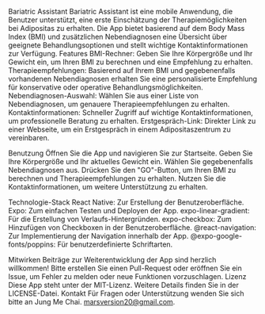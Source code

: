 Bariatric Assistant
Bariatric Assistant ist eine mobile Anwendung, die Benutzer unterstützt, eine erste Einschätzung der Therapiemöglichkeiten bei Adipositas zu erhalten. Die App bietet basierend auf dem Body Mass Index (BMI) und zusätzlichen Nebendiagnosen eine Übersicht über geeignete Behandlungsoptionen und stellt wichtige Kontaktinformationen zur Verfügung.
Features
BMI-Rechner: Geben Sie Ihre Körpergröße und Ihr Gewicht ein, um Ihren BMI zu berechnen und eine Empfehlung zu erhalten.
Therapieempfehlungen: Basierend auf Ihrem BMI und gegebenenfalls vorhandenen Nebendiagnosen erhalten Sie eine personalisierte Empfehlung für konservative oder operative Behandlungsmöglichkeiten.
Nebendiagnosen-Auswahl: Wählen Sie aus einer Liste von Nebendiagnosen, um genauere Therapieempfehlungen zu erhalten.
Kontaktinformationen: Schneller Zugriff auf wichtige Kontaktinformationen, um professionelle Beratung zu erhalten.
Erstgespräch-Link: Direkter Link zu einer Webseite, um ein Erstgespräch in einem Adipositaszentrum zu vereinbaren.

Benutzung
Öffnen Sie die App und navigieren Sie zur Startseite.
Geben Sie Ihre Körpergröße und Ihr aktuelles Gewicht ein.
Wählen Sie gegebenenfalls Nebendiagnosen aus.
Drücken Sie den "GO"-Button, um Ihren BMI zu berechnen und Therapieempfehlungen zu erhalten.
Nutzen Sie die Kontaktinformationen, um weitere Unterstützung zu erhalten.

Technologie-Stack
React Native: Zur Erstellung der Benutzeroberfläche.
Expo: Zum einfachen Testen und Deployen der App.
expo-linear-gradient: Für die Erstellung von Verlaufs-Hintergründen.
expo-checkbox: Zum Hinzufügen von Checkboxen in der Benutzeroberfläche.
@react-navigation: Zur Implementierung der Navigation innerhalb der App.
@expo-google-fonts/poppins: Für benutzerdefinierte Schriftarten.

Mitwirken
Beiträge zur Weiterentwicklung der App sind herzlich willkommen! Bitte erstellen Sie einen Pull-Request oder eröffnen Sie ein Issue, um Fehler zu melden oder neue Funktionen vorzuschlagen.
Lizenz
Diese App steht unter der MIT-Lizenz. Weitere Details finden Sie in der LICENSE-Datei.
Kontakt
Für Fragen oder Unterstützung wenden Sie sich bitte an Jung Me Chai. marsversion20@gmail.com.
